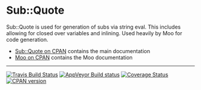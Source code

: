 Sub::Quote
===
Sub::Quote is used for generation of subs via string eval.  This includes
allowing for closed over variables and inlining.  Used heavily by Moo for code
generation.

  * [Sub::Quote on CPAN](https://metacpan.org/pod/Sub::Quote) contains the main documentation
  * [Moo on CPAN](https://metacpan.org/pod/Moo) contains the Moo documentation

--------
[![Travis Build Status](https://travis-ci.org/moose/Sub-Quote.png?branch=master)](https://travis-ci.org/moose/Sub-Quote)
[![AppVeyor Build status](https://ci.appveyor.com/api/projects/status/github/moose/Sub-Quote?branch=master&svg=true)](https://ci.appveyor.com/project/moose/sub-quote/branch/master)
[![Coverage Status](http://codecov.io/github/moose/Sub-Quote/coverage.svg?branch=master)](http://codecov.io/github/moose/Sub-Quote?branch=master)
[![CPAN version](https://badge.fury.io/pl/Sub-Quote.svg)](https://metacpan.org/pod/Sub::Quote)
